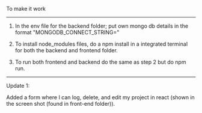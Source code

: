 To make it work
********

1) In the env file for the backend folder; put own mongo db details in the format "MONGODB_CONNECT_STRING="

2) To install node_modules files, do a npm install in a integrated terminal for both the backend and frontend folder.

3) To run both frontend and backend do the same as step 2 but do npm run.

********

Update 1:

Added a form where I can log, delete, and edit my project in react (shown in the screen shot (found in front-end folder)).
